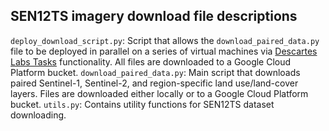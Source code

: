## SEN12TS imagery download file descriptions 

`deploy_download_script.py`: Script that allows the `download_paired_data.py` file to be deployed in parallel on a series of virtual machines via [Descartes Labs Tasks](https://docs.descarteslabs.com/guides/tasks.html) functionality. All files are downloaded to a Google Cloud Platform bucket.
`download_paired_data.py`: Main script that downloads paired Sentinel-1, Sentinel-2, and region-specific land use/land-cover layers. Files are downloaded either locally or to a Google Cloud Platform bucket. 
`utils.py`: Contains utility functions for SEN12TS dataset downloading. 